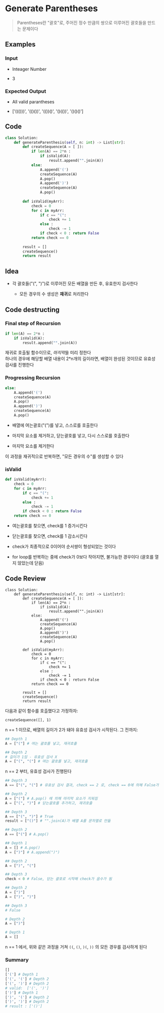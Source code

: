 # Generate Parentheses

> Parentheses란 "괄호"로, 주어진 정수 만큼의 쌍으로 이루어진 괄호들을 만드는 문제이다

## Examples

### Input

- Inteager Number

- 3

### Expected Output

- All valid parantheses

- ['((()))', '(()())', '(())()', '()(())', '()()()']

## Code

```python
class Solution:
    def generateParenthesis(self, n: int) -> List[str]:
        def createSequence(A = [ ]):
            if len(A) == 2*n :
                if isValid(A):
                    result.append("".join(A))
            else:
                A.append('(')
                createSequence(A)
                A.pop()
                A.append(')')
                createSequence(A)
                A.pop()
        
        def isValid(myArr):
            check = 0
            for c in myArr:
                if c == "(":
                    check += 1
                else :
                    check -= 1
                if check < 0 : return False
            return check == 0
        
        result = []
        createSequence()
        return result
```

## Idea

- 각 괄호들("(", ")")로 이루어진 모든 배열을 만든 후, 유효한지 검사한다

  - 모든 경우의 수 생성은 **재귀**로 처리한다

## Code destructing

### Final step of Recursion

```python
if len(A) == 2*n :
    if isValid(A):
        result.append("".join(A))
```

재귀로 호출될 함수이므로, *마지막*을 미리 정한다  
하나의 경우에 해당할 배열 내용이 2*n개의 길이라면, 배열이 완성된 것이므로 유효성 검사를 진행한다

### Progressing Recursion

```python
else:
    A.append('(')
    createSequence(A)
    A.pop()
    A.append(')')
    createSequence(A)
    A.pop()
```

- 배열에 여는괄호("(")를 넣고, 스스로를 호출한다

- 마지막 요소를 제거하고, 닫는괄호를 넣고, 다시 스스로를 호출한다

- 마지막 요소를 제거한다

이 과정을 재귀적으로 반복하면, "모든 경우의 수"를 생성할 수 있다  

### isValid

```python
def isValid(myArr):
    check = 0
    for c in myArr:
        if c == "(":
            check += 1
        else :
            check -= 1
        if check < 0 : return False
    return check == 0
```

- 여는괄호를 찾으면, check를 1 증가시킨다

- 닫는괄호를 찾으면, check를 1 감소시킨다

- check가 최종적으로 0이어야 순서쌍이 형성되었는 것이다

- for loop를 반복하는 중에 check가 0보다 작아지면, 불가능한 경우이다 (괄호를 열지 않았는데 닫음)

## Code Review

```python{7-13}
class Solution:
    def generateParenthesis(self, n: int) -> List[str]:
        def createSequence(A = [ ]):
            if len(A) == 2*n :
                if isValid(A):
                    result.append("".join(A))
            else:
                A.append('(')
                createSequence(A)
                A.pop()
                A.append(')')
                createSequence(A)
                A.pop()
        
        def isValid(myArr):
            check = 0
            for c in myArr:
                if c == "(":
                    check += 1
                else :
                    check -= 1
                if check < 0 : return False
            return check == 0
        
        result = []
        createSequence()
        return result
```

다음과 같이 함수를 호츨했다고 가정하자:  

```text:no-line-numbers
createSequence([], 1)
```

n == 1 이므로, 배열의 길이가 2가 돼야 유효성 검사가 시작된다. 그 전까지:

```python
## Depth 1
A = ["("] # 여는 괄호를 넣고, 재귀호출

## Depth 2
# 길이가 1임 - 유효성 검사 X
A = ["(", "("] # 여는 괄호를 넣고, 재귀호출
```

n == 2 부터, 유효성 검사가 진행된다

```python
## Depth 3
A == ["(", "("] # 유효성 검사 결과, check == 2 로, check == 0에 의해 False가 반환됨

## Depth 2
A = ["("] # A.pop() 에 의해 마지막 요소가 지워짐
A = ["(", ")"] # 닫는괄호를 추가하고, 재귀호출

## Depth 3
A == ["(", ")"] # True
result = ["()"] # "".join(A)가 배열 A를 문자열로 만듦

## Depth 2
A == ["("] # A.pop()

## Depth 1
A = [] # A.pop()
A = [")"] # A.append(")")

## Depth 2
A = [")", "("]

## Depth 3
check < 0 # False, 닫는 괄호로 시작해 check가 음수가 됨

## Depth 2
A = [")"]
A = [")", ")"]

## Depth 3
# False

# Depth 2
A = [")"]

# Depth 1
A = []
```

n == 1 에서, 위와 같은 과정을 거쳐 `((`, `()`, `)(`, `))` 의 모든 경우를 검사하게 된다

### Summary

```python
[]
['('] # Depth 1
['(', '('] # Depth 2
['(', ')'] # Depth 2
# valid:  ['(', ')']
[')'] # Depth 1
[')', '('] # Depth 2
[')', ')'] # Depth 2
# result : ['()']
```
